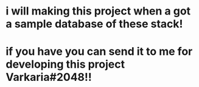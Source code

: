 # i will making this project when a got a sample database of these stack!
# if you have you can send it to me for developing this project Varkaria#2048!!